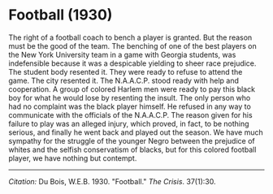 <!--
title:   Football
author:  Du Bois, W.E.B.
journal: The Crisis
year:    1930
volume:  37
issue:   1
pages:   30
-->
# Football (1930)

The right of a football coach to bench a player is granted. But the reason must be the good of the team. The benching of one of the best players on the New York University team in a game with Georgia students, was indefensible because it was a despicable yielding to sheer race prejudice. The student body resented it. They were ready to refuse to attend the game. The city resented it. The N.A.A.C.P. stood ready with help and cooperation. A group of colored Harlem men were ready to pay this black boy for what he would lose by resenting the insult. The only person who had no complaint was the black player himself. He refused in any way to communicate with the officials of the N.A.A.C.P. The reason given for his failure to play was an alleged injury, which proved, in fact, to be nothing serious, and finally he went back and played out the season. We have much sympathy for the struggle of the younger Negro between the prejudice of whites and the selfish conservatism of blacks, but for this colored football player, we have nothing but contempt.

_____________
*Citation:* Du Bois, W.E.B. 1930. "Football." *The Crisis*. 37(1):30.
